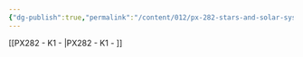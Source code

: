 ```yaml
---
{"dg-publish":true,"permalink":"/content/012/px-282-stars-and-solar-system/term-2-solar-system/k-giant-planets/k-giant-planets/","noteIcon":"1","created":"2025-02-14T16:48:00.684+00:00","updated":"2025-02-14T16:54:23.934+00:00"}
---
```


[[PX282 - K1 - \|PX282 - K1 - ]]

